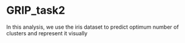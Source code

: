# GRIP_task2
In this analysis, we use the iris dataset to predict optimum number of clusters and represent it visually
